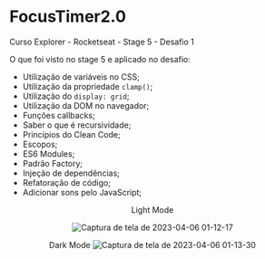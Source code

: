 # FocusTimer2.0
Curso Explorer - Rocketseat - Stage 5 - Desafio 1

O que foi visto no stage 5 e aplicado no desafio:
- Utilização de variáveis no CSS;
- Utilização da propriedade `clamp()`;
- Utilização do `display: grid`;
- Utilização da DOM no navegador;
- Funções callbacks;
- Saber o que é recursividade;
- Princípios do Clean Code;
- Escopos;
- ES6 Modules;
- Padrão Factory;
- Injeção de dependências;
- Refatoração de código;
- Adicionar sons pelo JavaScript;

<div id="one" align="center">
Light Mode

![Captura de tela de 2023-04-06 01-12-17](https://user-images.githubusercontent.com/54086293/230270703-780ddcf4-ef1b-4320-a8b0-8af668de590c.png)

</div>

<div id="two" align="center">

Dark Mode
![Captura de tela de 2023-04-06 01-13-30](https://user-images.githubusercontent.com/54086293/230270438-35606117-be6d-43ba-97e1-34ec953a4715.png)

</div>
